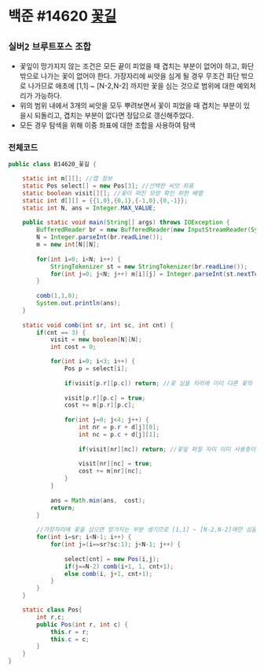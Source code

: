 # 백준 #14620 [꽃길](https://www.acmicpc.net/problem/14620)
`실버2` `브루트포스` `조합`
---
- 꽃잎이 망가지지 않는 조건은 모든 끝이 피었을 때 겹치는 부분이 없어야 하고, 화단 밖으로 나가는 꽃이 없어야 한다. 가장자리에 씨앗을 심게 될 경우 무조건 화단 밖으로 나가므로 애초에 [1,1] ~ [N-2,N-2] 까지만 꽃을 심는 것으로 범위에 대한 예외처리가 가능하다.
- 위의 범위 내에서 3개의 씨앗을 모두 뿌려보면서 꽃이 피었을 때 겹치는 부분이 있을시 되돌리고, 겹치는 부분이 없다면 정답으로 갱신해주었다. 
- 모든 경우 탐색을 위해 이중 좌표에 대한 조합을 사용하여 탐색

### 전체코드
```java
public class B14620_꽃길 {

	static int m[][]; //맵 정보
	static Pos select[] = new Pos[3]; //선택한 씨앗 좌표
	static boolean visit[][]; //꽃이 퍼진 모양 확인 위한 배열
	static int d[][] = {{1,0},{0,1},{-1,0},{0,-1}};
	static int N, ans = Integer.MAX_VALUE;
	
	public static void main(String[] args) throws IOException {
		BufferedReader br = new BufferedReader(new InputStreamReader(System.in));
		N = Integer.parseInt(br.readLine());
		m = new int[N][N];
		
		for(int i=0; i<N; i++) {
			StringTokenizer st = new StringTokenizer(br.readLine());
			for(int j=0; j<N; j++) m[i][j] = Integer.parseInt(st.nextToken());
		}
		
		comb(1,1,0);
		System.out.println(ans);
	}
	
	static void comb(int sr, int sc, int cnt) {
		if(cnt == 3) {
			visit = new boolean[N][N];
			int cost = 0;

			for(int i=0; i<3; i++) {
				Pos p = select[i];
				
				if(visit[p.r][p.c]) return; //꽃 심을 자리에 이미 다른 꽃의 잎이 있으면
				
				visit[p.r][p.c] = true;
				cost += m[p.r][p.c];
				
				for(int j=0; j<4; j++) {
					int nr = p.r + d[j][0];
					int nc = p.c + d[j][1];
					
					if(visit[nr][nc]) return; //꽃잎 퍼질 자리 이미 사용중이면
					
					visit[nr][nc] = true;
					cost += m[nr][nc];
				}
			}
			
			ans = Math.min(ans,  cost);
			return;
		}
		
		//가장자리에 꽃을 심으면 망가지는 부분 생기므로 [1,1] ~ [N-2,N-2]에만 심음
		for(int i=sr; i<N-1; i++) {
			for(int j=(i==sr?sc:1); j<N-1; j++) {
				
				select[cnt] = new Pos(i,j);
				if(j==N-2) comb(i+1, 1, cnt+1);
				else comb(i, j+1, cnt+1);
			}
		}
	}

	static class Pos{
		int r,c;
		public Pos(int r, int c) {
			this.r = r;
			this.c = c;
		}
	}
}

```
